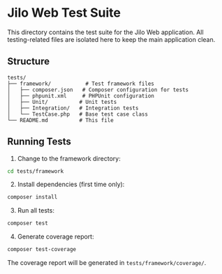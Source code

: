 # Jilo Web Test Suite

This directory contains the test suite for the Jilo Web application. All testing-related files are isolated here to keep the main application clean.

## Structure

```
tests/
├── framework/           # Test framework files
│   ├── composer.json   # Composer configuration for tests
│   ├── phpunit.xml     # PHPUnit configuration
│   ├── Unit/          # Unit tests
│   ├── Integration/   # Integration tests
│   └── TestCase.php   # Base test case class
└── README.md          # This file
```

## Running Tests

1. Change to the framework directory:
```bash
cd tests/framework
```

2. Install dependencies (first time only):
```bash
composer install
```

3. Run all tests:
```bash
composer test
```

4. Generate coverage report:
```bash
composer test-coverage
```

The coverage report will be generated in `tests/framework/coverage/`.
